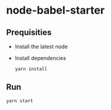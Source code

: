 
# node-babel-starter

## Prequisities

* Install the latest node
* Install dependencies
   
   ```yarn install```

## Run

    yarn start
